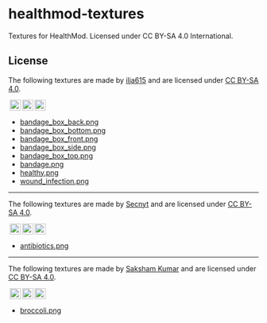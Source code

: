 # healthmod-textures

Textures for HealthMod. Licensed under CC BY-SA 4.0 International.

## License

The following textures are made by [ilja615](https://github.com/ilja615) and are licensed under [CC BY-SA 4.0](https://creativecommons.org/licenses/by-sa/4.0/).

<img style="height:22px!important;margin-left:3px;vertical-align:text-bottom;" src="https://mirrors.creativecommons.org/presskit/icons/cc.svg?ref=chooser-v1" /><img style="height:22px!important;margin-left:3px;vertical-align:text-bottom;" src="https://mirrors.creativecommons.org/presskit/icons/by.svg?ref=chooser-v1" /><img style="height:22px!important;margin-left:3px;vertical-align:text-bottom;" src="https://mirrors.creativecommons.org/presskit/icons/sa.svg?ref=chooser-v1" /></a></p>

- [bandage_box_back.png](bandage_box_back.png)
- [bandage_box_bottom.png](bandage_box_bottom.png)
- [bandage_box_front.png](bandage_box_front.png)
- [bandage_box_side.png](bandage_box_side.png)
- [bandage_box_top.png](bandage_box_top.png)
- [bandage.png](bandage.png)
- [healthy.png](healthy.png)
- [wound_infection.png](wound_infection.png)

---

The following textures are made by [Secnyt](https://github.com/secnyt) and are licensed under [CC BY-SA 4.0](https://creativecommons.org/licenses/by-sa/4.0/).

<img style="height:22px!important;margin-left:3px;vertical-align:text-bottom;" src="https://mirrors.creativecommons.org/presskit/icons/cc.svg?ref=chooser-v1" /><img style="height:22px!important;margin-left:3px;vertical-align:text-bottom;" src="https://mirrors.creativecommons.org/presskit/icons/by.svg?ref=chooser-v1" /><img style="height:22px!important;margin-left:3px;vertical-align:text-bottom;" src="https://mirrors.creativecommons.org/presskit/icons/sa.svg?ref=chooser-v1" /></a></p>

- [antibiotics.png](antibiotics.png)


---

The following textures are made by [Saksham Kumar](https://github.com/saksham4106) and are licensed under [CC BY-SA 4.0](https://creativecommons.org/licenses/by-sa/4.0/).

<img style="height:22px!important;margin-left:3px;vertical-align:text-bottom;" src="https://mirrors.creativecommons.org/presskit/icons/cc.svg?ref=chooser-v1" /><img style="height:22px!important;margin-left:3px;vertical-align:text-bottom;" src="https://mirrors.creativecommons.org/presskit/icons/by.svg?ref=chooser-v1" /><img style="height:22px!important;margin-left:3px;vertical-align:text-bottom;" src="https://mirrors.creativecommons.org/presskit/icons/sa.svg?ref=chooser-v1" /></a></p>

- [broccoli.png](broccoli.png)
